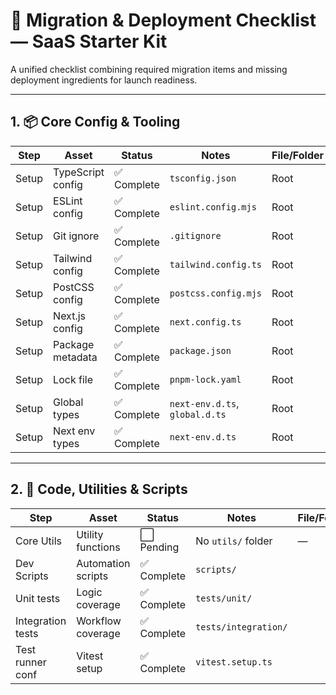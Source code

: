# 🧩 Migration & Deployment Checklist — SaaS Starter Kit

A unified checklist combining required migration items and missing deployment ingredients for launch readiness.

---

## 1. 📦 Core Config & Tooling

| Step   | Asset                | Status      | Notes                          | File/Folder            |
| ------ | -------------------- | ----------- | ------------------------------ | ---------------------- |
| Setup  | TypeScript config    | ✅ Complete | `tsconfig.json`                 | Root                   |
| Setup  | ESLint config        | ✅ Complete | `eslint.config.mjs`             | Root                   |
| Setup  | Git ignore           | ✅ Complete | `.gitignore`                    | Root                   |
| Setup  | Tailwind config      | ✅ Complete | `tailwind.config.ts`            | Root                   |
| Setup  | PostCSS config       | ✅ Complete | `postcss.config.mjs`            | Root                   |
| Setup  | Next.js config       | ✅ Complete | `next.config.ts`                | Root                   |
| Setup  | Package metadata     | ✅ Complete | `package.json`                  | Root                   |
| Setup  | Lock file            | ✅ Complete | `pnpm-lock.yaml`                | Root                   |
| Setup  | Global types         | ✅ Complete | `next-env.d.ts`, `global.d.ts`  | Root                   |
| Setup  | Next env types       | ✅ Complete | `next-env.d.ts`                 | Root                   |

---

## 2. 🧱 Code, Utilities & Scripts

| Step            | Asset                   | Status      | Notes                          | File/Folder        |
| --------------- | ----------------------- | ----------- | ------------------------------ | ------------------ |
| Core Utils      | Utility functions       | ⬜ Pending  | No `utils/` folder             | —                  |
| Dev Scripts     | Automation scripts      | ✅ Complete | `scripts/`                     |                    |
| Unit tests      | Logic coverage          | ✅ Complete | `tests/unit/`                  |                    |
| Integration tests| Workflow coverage      | ✅ Complete | `tests/integration/`           |                    |
| Test runner conf| Vitest setup            | ✅ Complete | `vitest.setup.ts`              |                    |
